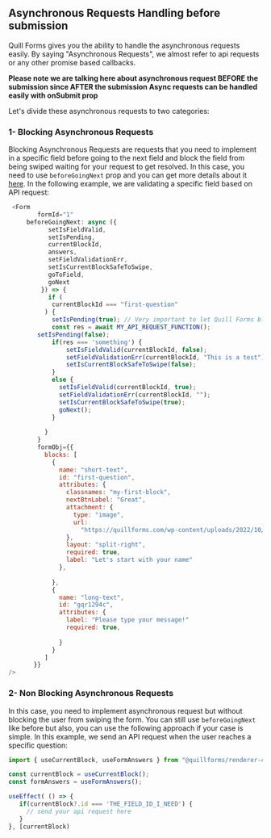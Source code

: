 ## Asynchronous Requests Handling before submission

Quill Forms gives you the ability to handle the asynchronous requests easily.
By saying "Asynchronous Requests", we almost refer to api requests or any other promise based callbacks.

**Please note we are talking here about asynchronous request BEFORE the submission since AFTER the submission Async requests can be handled easily with onSubmit prop**

Let's divide these asynchronous requests to two categories:

### 1- Blocking Asynchronous Requests
Blocking Asynchronous Requests are requests that you need to implement in a specific field before going to the next field and block the field from being swiped waiting for your request to get resolved.
In this case, you need to use `beforeGoingNext` prop and you can get more details about it [here](https://github.com/quillforms/quillforms/blob/master/react-docs/beforeGoingNext.md).
In the following example, we are validating a specific field based on API request:
```js
 <Form
        formId="1"
	 beforeGoingNext: async ({
           setIsFieldValid,
           setIsPending,
           currentBlockId,
           answers,
           setFieldValidationErr,
           setIsCurrentBlockSafeToSwipe,
           goToField,
           goNext
         }) => {
           if (
            currentBlockId === "first-question" 
          ) {
            setIsPending(true); // Very important to let Quill Forms blocks the user form going to the next question and showing a spinner to him.
            const res = await MY_API_REQUEST_FUNCTION(); 
	    setIsPending(false);
            if(res === 'something') {
                setIsFieldValid(currentBlockId, false);
                setFieldValidationErr(currentBlockId, "This is a test");
                setIsCurrentBlockSafeToSwipe(false);
            }
            else {
              setIsFieldValid(currentBlockId, true);
              setFieldValidationErr(currentBlockId, "");
              setIsCurrentBlockSafeToSwipe(true);
              goNext();
            }
	    
          } 
        }
        formObj={{
          blocks: [
            {
              name: "short-text",
              id: "first-question",
              attributes: {
                classnames: "my-first-block",
                nextBtnLabel: "Great",
                attachment: {
                  type: "image",
                  url:
                    "https://quillforms.com/wp-content/uploads/2022/10/ludovic-migneault-B9YbNbaemMI-unsplash_50-scaled.jpeg"
                },
                layout: "split-right",
                required: true,
                label: "Let's start with your name"
              },
              
            },
            {
              name: "long-text",
              id: "gqr1294c",
              attributes: {
                label: "Please type your message!"
                required: true,
      
              }
            }
          ]
       }}
/>
```

### 2- Non Blocking Asynchronous Requests
In this case, you need to implement asynchronous request but without blocking the user from swiping the form.
You can still use `beforeGoingNext` like before but also, you can use the following approach if your case is simple.
In this example, we send an API request when the user reaches a specific question:

```js 
import { useCurrentBlock, useFormAnswers } from "@quillforms/renderer-core";

const currentBlock = useCurrentBlock();
const formAnswers = useFormAnswers();

useEffect( () => {
   if(currentBlock?.id === 'THE_FIELD_ID_I_NEED') {
     // send your api request here
   }
}, [currentBlock)
```

